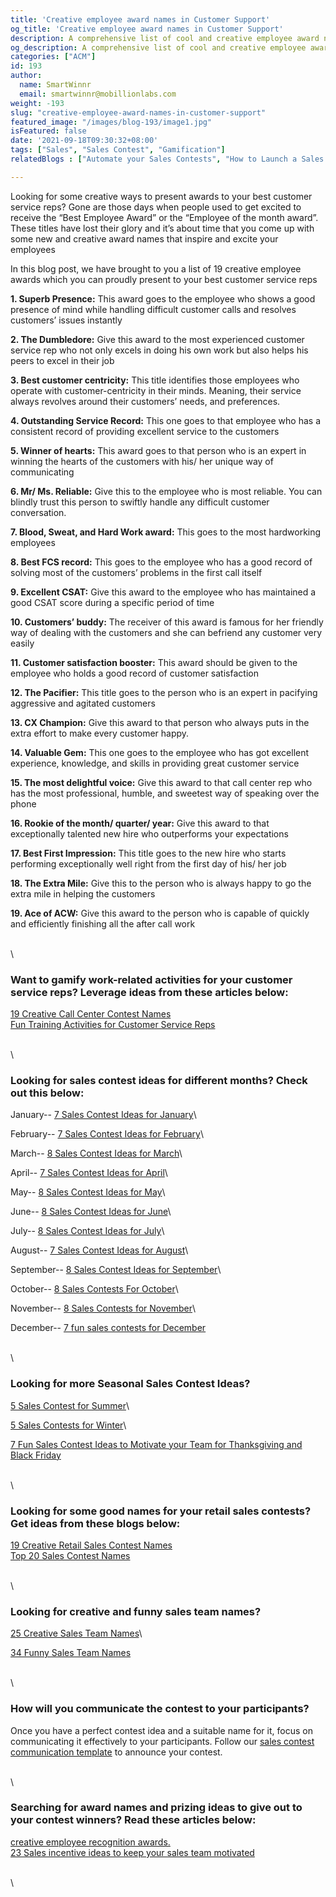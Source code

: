 ```yaml
---
title: 'Creative employee award names in Customer Support'
og_title: 'Creative employee award names in Customer Support'
description: A comprehensive list of cool and creative employee award names for the customer service employees
og_description: A comprehensive list of cool and creative employee award names for the customer service employees
categories: ["ACM"]
id: 193
author:
  name: SmartWinnr
  email: smartwinnr@mobillionlabs.com
weight: -193
slug: "creative-employee-award-names-in-customer-support"
featured_image: "/images/blog-193/image1.jpg"
isFeatured: false
date: '2021-09-18T09:30:32+08:00'
tags: ["Sales", "Sales Contest", "Gamification"]  
relatedBlogs : ["Automate your Sales Contests", "How to Launch a Sales Contest", "25 Creative Sales Team Names", "Sales Contest Communication Template", "Top 20 Sales Contest Names", "23 Sales incentive ideas to keep your sales team motivated"]

---
```


Looking for some creative ways to present awards to your best customer service reps? Gone are those days when people used to get excited to receive the “Best Employee Award” or the “Employee of the month award”. These titles have lost their glory and it’s about time that you come up with some new and creative award names that inspire and excite your employees

In this blog post, we have brought to you a list of 19 creative employee awards which you can proudly present to your best customer service reps

**1. Superb Presence:** This award goes to the employee who shows a good presence of mind while handling difficult customer calls and resolves customers’ issues instantly

**2. The Dumbledore:** Give this award to the most experienced customer service rep who not only excels in doing his own work but also helps his peers to excel in their job

**3. Best customer centricity:** This title identifies those employees who operate with customer-centricity in their minds. Meaning, their service always revolves around their customers’ needs, and preferences.

**4. Outstanding Service Record:** This one goes to that employee who has a consistent record of providing excellent service to the customers

**5. Winner of hearts:** This award goes to that person who is an expert in winning the hearts of the customers with his/ her unique way of communicating

**6. Mr/ Ms. Reliable:** Give this to the employee who is most reliable. You can blindly trust this person to swiftly handle any difficult customer conversation.

**7. Blood, Sweat, and Hard Work award:** This goes to the most hardworking employees

**8. Best FCS record:** This goes to the employee who has a good record of solving most of the customers’ problems in the first call itself

**9. Excellent CSAT:** Give this award to the employee who has maintained a good CSAT score during a specific period of time

**10. Customers’ buddy:** The receiver of this award is famous for her friendly way of dealing with the customers and she can befriend any customer very easily

**11. Customer satisfaction booster:** This award should be given to the employee who holds a good record of customer satisfaction

**12. The Pacifier:** This title goes to the person who is an expert in pacifying aggressive and agitated customers

**13. CX Champion:** Give this award to that person who always puts in the extra effort to make every customer happy.

**14. Valuable Gem:** This one goes to the employee who has got excellent experience, knowledge, and skills in providing great customer service

**15. The most delightful voice:** Give this award to that call center rep who has the most professional, humble, and sweetest way of speaking over the phone

**16. Rookie of the month/ quarter/ year:** Give this award to that exceptionally talented new hire who outperforms your expectations

**17. Best First Impression:** This title goes to the new hire who starts performing exceptionally well right from the first day of his/ her job

**18. The Extra Mile:** Give this to the person who is always happy to go the extra mile in helping the customers

**19. Ace of ACW:** Give this award to the person who is capable of quickly and efficiently finishing all the after call work

\
\

### Want to gamify work-related activities for your customer service reps? Leverage ideas from these articles below:

[19 Creative Call Center Contest Names](https://smartwinnr.com/post/19-creative-call-center-contest-names/)\
[Fun Training Activities for Customer Service Reps](https://smartwinnr.com/post/fun-training-activities-for-customer-service-reps/)

\
\


### Looking for sales contest ideas for different months? Check out this below:

January-- [7 Sales Contest Ideas for January](https://www.smartwinnr.com/post/7-sales-contest-ideas-for-january/)\

February-- [7 Sales Contest Ideas for February](https://www.smartwinnr.com/post/7-sales-contest-ideas-for-february/)\

March-- [8 Sales Contest Ideas for March](https://www.smartwinnr.com/post/8-sales-contest-ideas-for-march/)\

April-- [7 Sales Contest Ideas for April](https://www.smartwinnr.com/post/7-sales-contest-ideas-for-april/)\

May-- [8 Sales Contest Ideas for May](https://www.smartwinnr.com/post/8-sales-contest-ideas-for-may/)\ 

June-- [8 Sales Contest Ideas for June](https://www.smartwinnr.com/post/8-sales-contest-ideas-for-june/)\

July-- [8 Sales Contest Ideas for July](https://www.smartwinnr.com/post/8-sales-contest-ideas-for-july-2023/)\

August-- [7 Sales Contest Ideas for August](https://www.smartwinnr.com/post/7-sales-contest-ideas-for-august/)\

September-- [8 Sales Contest Ideas for September](https://www.smartwinnr.com/post/8-sales-contest-ideas-for-september/)\

October-- [8 Sales Contests For October](https://smartwinnr.com/post/8-sales-contests-for-october/)\

November-- [8 Sales Contests for November](https://smartwinnr.com/post/8-sales-contests-for-november/)\

December-- [7 fun sales contests for December](https://smartwinnr.com/post/7-fun-sales-contests-for-december/)

\
\

### Looking for more Seasonal Sales Contest Ideas?

[5 Sales Contest for Summer](https://smartwinnr.com/post/5-sales-contest-for-summer/)\

[5 Sales Contests for Winter](https://smartwinnr.com/post/sales-contests-for-winter/)\

[7 Fun Sales Contest Ideas to Motivate your Team for Thanksgiving and Black Friday](https://www.smartwinnr.com/post/7-fun-sales-contest-ideas-to-motivate-your-team-for-thanksgiving-and-black-friday/)

\
\

### Looking for some good names for your retail sales contests? Get ideas from these blogs below:

[19 Creative Retail Sales Contest Names](https://www.smartwinnr.com/post/19-creative-retail-sales-contest-names/)\
[Top 20 Sales Contest Names](https://www.smartwinnr.com/post/top-20-sales-contest-names/)

\
\



### Looking for creative and funny sales team names?

[25 Creative Sales Team Names](https://www.smartwinnr.com/post/25-creative-sales-team-names/)\

[34 Funny Sales Team Names](https://www.smartwinnr.com/post/funny-sales-team-names/)

\
\

### How will you communicate the contest to your participants?

Once you have a perfect contest idea and a suitable name for it, focus on communicating it effectively to your participants. Follow our [sales contest communication template](https://www.smartwinnr.com/post/sales-contest-communication-template/) to announce your contest.

\
\

### Searching for award names and prizing ideas to give out to your contest winners? Read these articles below:

[creative employee recognition awards.](https://www.smartwinnr.com/post/creative-employee-recognition-award-names/)\
[23 Sales incentive ideas to keep your sales team motivated](https://www.smartwinnr.com/post/sales-incentive-ideas-to-keep-your-sales-team-motivated/)

\
\